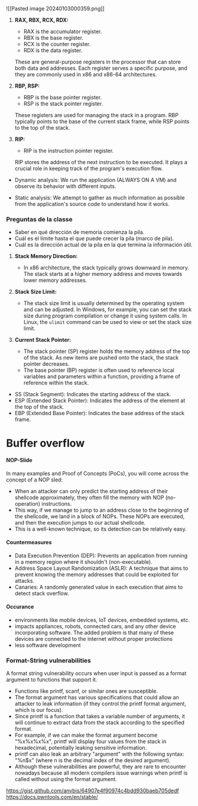 ![[Pasted image 20240103000359.png]]

1. **RAX, RBX, RCX, RDX:**
   - RAX is the accumulator register.
   - RBX is the base register.
   - RCX is the counter register.
   - RDX is the data register.

   These are general-purpose registers in the processor that can store both data and addresses. Each register serves a specific purpose, and they are commonly used in x86 and x86-64 architectures.

2. **RBP, RSP:**
   - RBP is the base pointer register.
   - RSP is the stack pointer register.

   These registers are used for managing the stack in a program. RBP typically points to the base of the current stack frame, while RSP points to the top of the stack.

3. **RIP:**
   - RIP is the instruction pointer register.

   RIP stores the address of the next instruction to be executed. It plays a crucial role in keeping track of the program's execution flow.

- Dynamic analysis: We run the application (ALWAYS ON A VM) and observe its behavior with different inputs.

- Static analysis: We attempt to gather as much information as possible from the application's source code to understand how it works.


### Preguntas de la classe
- Saber en qué dirección de memoria comienza la pila.
- Cuál es el límite hasta el que puede crecer la pila (marco de pila).
- Cuál es la dirección actual de la pila en la que termina la información útil.

1. **Stack Memory Direction:**
    
    - In x86 architecture, the stack typically grows downward in memory. The stack starts at a higher memory address and moves towards lower memory addresses.
2. **Stack Size Limit:**
    
    - The stack size limit is usually determined by the operating system and can be adjusted. In Windows, for example, you can set the stack size during program compilation or change it using system calls. In Linux, the `ulimit` command can be used to view or set the stack size limit.
3. **Current Stack Pointer:**
    
    - The stack pointer (SP) register holds the memory address of the top of the stack. As new items are pushed onto the stack, the stack pointer decreases.
    - The base pointer (BP) register is often used to reference local variables and parameters within a function, providing a frame of reference within the stack.

- SS (Stack Segment): Indicates the starting address of the stack.
- ESP (Extended Stack Pointer): Indicates the address of the element at the top of the stack.
- EBP (Extended Base Pointer): Indicates the base address of the stack frame.




# Buffer overflow
#### NOP-Slide
In many examples and Proof of Concepts (PoCs), you will come across the concept of a NOP sled:
- When an attacker can only predict the starting address of their shellcode approximately, they often fill the memory with NOP (no-operation) instructions.
- This way, if we manage to jump to an address close to the beginning of the shellcode, we land in a block of NOPs. These NOPs are executed, and then the execution jumps to our actual shellcode.
-  This is a well-known technique, so its detection can be relatively easy.


#### Countermeasures
- Data Execution Prevention (DEP): Prevents an application from running in a memory region where it shouldn't (non-executable).
- Address Space Layout Randomization (ASLR): A technique that aims to prevent knowing the memory addresses that could be exploited for attacks.
- Canaries: A randomly generated value in each execution that aims to detect stack overflow.


#### Occurance
-  environments like mobile devices, IoT devices, embedded systems, etc.
- impacts appliances, robots, connected cars, and any other device incorporating software. The added problem is that many of these devices are connected to the internet without proper protections
- less software development


### Format-String vulnerabilities 
A format string vulnerability occurs when user input is passed as a format argument to functions that support it.
-  Functions like printf, scanf, or similar ones are susceptible.
-  The format argument has various specifications that could allow an attacker to leak information (if they control the printf format argument, which is our focus).
- Since printf is a function that takes a variable number of arguments, it will continue to extract data from the stack according to the specified format.
- For example, if we can make the format argument become "%x%x%x%x", printf will display four values from the stack in hexadecimal, potentially leaking sensitive information.
- printf can also leak an arbitrary "argument" with the following syntax: "%n$x" (where n is the decimal index of the desired argument).
- Although these vulnerabilities are powerful, they are rare to encounter nowadays because all modern compilers issue warnings when printf is called without using the format argument.

https://gist.github.com/anvbis/64907e4f90974c4bdd930baeb705dedf
https://docs.pwntools.com/en/stable/